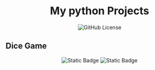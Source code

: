 <div align="center">

# My python Projects

![GitHub License](https://img.shields.io/github/license/prog-pog/kaltutoring?logo=./assets/img/MIT_image.png)

</div>

## Dice Game

<div align="center">

![Static Badge](https://img.shields.io/badge/diceGame_build-_-green?logo=github) ![Static Badge](https://img.shields.io/badge/python-3.10.13-blue?logo=python)
</div>
